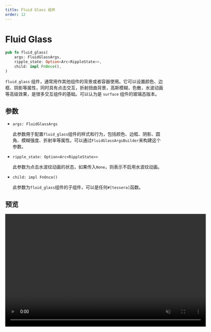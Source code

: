 ```yaml
---
title: Fluid Glass 组件
order: 12
---
```


# Fluid Glass

```rust
pub fn fluid_glass(
    args: FluidGlassArgs,
    ripple_state: Option<Arc<RippleState>>,
    child: impl FnOnce(),
)
```

`fluid_glass` 组件，通常用作其他组件的背景或者容器使用。它可以设置颜色、边框、阴影等属性，同时具有点击交互，折射扭曲背景，高斯模糊，色散，水波动画等高级效果，是很多交互组件的基础。可以认为是 `surface` 组件的玻璃态版本。

## 参数

- `args: FluidGlassArgs`

  此参数用于配置`fluid_glass`组件的样式和行为，包括颜色、边框、阴影、圆角、模糊强度、折射率等属性。可以通过`FluidGlassArgsBuilder`来构建这个参数。

- `ripple_state: Option<Arc<RippleState>>`

  此参数为点击水波纹动画的状态，如果传入`None`，则表示不启用水波纹动画。

- `child: impl FnOnce()`

  此参数为`fluid_glass`组件的子组件，可以是任何`#[tessera]`函数。

## 预览

<video width="640" height="360" autoplay loop muted>

<source src="/fluid_glass_example.mp4" type="video/mp4">
Your browser does not support the video tag
</video>
